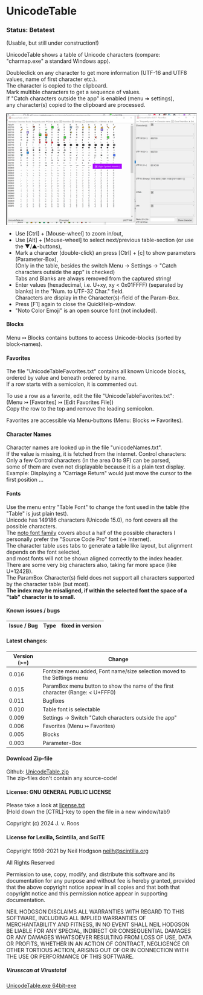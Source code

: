 # UnicodeTable  
  
### Status: Betatest
(Usable, but still under construction!)  
  
UnicodeTable shows a table of Unicode characters (compare: "charmap.exe" a standard Windows app).  
  
Doubleclick on any character to get more information (UTF-16 and UTF8 values, name of first character etc.).  
The character is copied to the clipboard.  
Mark multible characters to get a sequence of values.  
If "Catch characters outside the app" is enabled (menu ➔ settings),  
any character(s) copied to the clipboard are processed.  
  
<a href="https://github.com/jvr-ks/UnicodeTable/blob/main/assets/images/unicodeTable.png"><img src="https://github.com/jvr-ks/UnicodeTable/blob/main/assets/images/unicodeTable.png" align="left"></a>
<br clear="all" />
  
* Use \[Ctrl] + \[Mouse-wheel] to zoom in/out,  
* Use \[Alt] + \[Mouse-wheel] to select next/previous table-section (or use the ▼/▲-buttons),  
* Mark a character (double-click) an press \[Ctrl] + [c] to show parameters (Parameter-Box),  
  (Only in the table, besides the switch Menu -&gt; Settings -&gt; "Catch characters outside the app" is checked)  
  Tabs and Blanks are always removed from the captured string!     
* Enter values (hexadecimal, i.e. U+xy, xy < 0x01FFFF) (separated by blanks) in the "Num. to UTF-32 Char." field.  
  Characters are display in the Character(s)-field of the Param-Box.  
* Press \[F1] again to close the QuickHelp-window.  
* "Noto Color Emoji" is an open source font (not included).

#### Blocks  
Menu ↣ Blocks contains buttons to access Unicode-blocks (sorted by block-names).  
  
#### Favorites  
The file "UnicodeTableFavorites.txt" contains all known Unicode blocks,  
ordered by value and beneath ordered by name.  
If a row starts with a semicolon, it is commented out.  
  
To use a row as a favorite, edit the file "UnicodeTableFavorites.txt":  
(Menu ↣ [Favorites] ↣ [Edit Favorites File])  
Copy the row to the top and remove the leading semicolon.  
  
Favorites are accessible via Menu-buttons (Menu: Blocks ↣ Favorites).  

#### Character Names  
Character names are looked up in the file "unicodeNames.txt".  
If the value is missing, it is fetched from the internet.
Control characters: Only a few Control characters (in the area 0 to 9F) can be parsed,  
some of them are even not displayable because it is a plain text display.  
Example: Displaying a "Carriage Return" would just move the cursor to the first position ...

#### Fonts  
Use the menu entry "Table Font" to change the font used in the table (the "Table" is just plain test).  
Unicode has 149186 characters (Unicode 15.0), no font covers all the possible characters.  
The [noto font family](https://en.wikipedia.org/wiki/Noto_fonts) covers about a half of the possible characters
I personally prefer the "Source Code Pro" font (-> Internet).  
The character table uses tabs to generate a table like layout, but alignment depends on the font selected,  
and most fonts will not be shown aligned correctly to the index header.  
There are some very big characters also, taking far more space (like U+1242B).  
The ParamBox Character(s) field does not support all characters supported by the character table (but most).  
**The index may be misaligned, if within the selected font the space of a "tab" character is to small.** 
  
#### Known issues / bugs  
  
Issue / Bug | Type | fixed in version  
------------ | ------------- | -------------  
 
  
#### Latest changes:  
  
Version (&gt;=)| Change  
------------ | -------------  
0.016 | Fontsize menu added, Font name/size selection moved to the Settings menu
0.015 | ParamBox menu button to show the name of the first character (Range: < U+FFF0)
0.011 | Bugfixes
0.010 | Table font is selectable  
0.009 | Settings -&gt; Switch "Catch characters outside the app"
0.006 | Favorites (Menu ↣ Favorites)
0.005 | Blocks
0.003 | Parameter-Box
  
#### Download Zip-file  
Github: [UnicodeTable.zip](https://github.com/jvr-ks/UnicodeTable/raw/main/UnicodeTable.zip)  
The zip-files don't contain any source-code!  
  
#### License: GNU GENERAL PUBLIC LICENSE  
Please take a look at [license.txt](https://github.com/jvr-ks/UnicodeTable/raw/main/license.txt)  
(Hold down the \[CTRL]-key to open the file in a new window/tab!)  
  
Copyright (c) 2024 J. v. Roos   
  
#### License for Lexilla, Scintilla, and SciTE

Copyright 1998-2021 by Neil Hodgson <neilh@scintilla.org>

All Rights Reserved

Permission to use, copy, modify, and distribute this software and its
documentation for any purpose and without fee is hereby granted,
provided that the above copyright notice appear in all copies and that
both that copyright notice and this permission notice appear in
supporting documentation.

NEIL HODGSON DISCLAIMS ALL WARRANTIES WITH REGARD TO THIS
SOFTWARE, INCLUDING ALL IMPLIED WARRANTIES OF MERCHANTABILITY
AND FITNESS, IN NO EVENT SHALL NEIL HODGSON BE LIABLE FOR ANY
SPECIAL, INDIRECT OR CONSEQUENTIAL DAMAGES OR ANY DAMAGES
WHATSOEVER RESULTING FROM LOSS OF USE, DATA OR PROFITS,
WHETHER IN AN ACTION OF CONTRACT, NEGLIGENCE OR OTHER
TORTIOUS ACTION, ARISING OUT OF OR IN CONNECTION WITH THE USE
OR PERFORMANCE OF THIS SOFTWARE.

<a name="virusscan">  

##### Virusscan at Virustotal 
[UnicodeTable.exe 64bit-exe](https://www.virustotal.com/gui/url/991fc18082b9d0fa55a80ff69d77bcbb3cc59738a3120a7698d1bed6246efb6e/detection/u-991fc18082b9d0fa55a80ff69d77bcbb3cc59738a3120a7698d1bed6246efb6e-1722770634)
